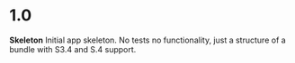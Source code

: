 1.0
===

**Skeleton**
Initial app skeleton.
No tests no functionality, just a structure of a bundle with S3.4 and S.4 support.

